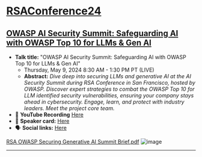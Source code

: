 # [RSAConference24](https://www.rsaconference.com/usa)
## [OWASP AI Security Summit: Safeguarding AI with OWASP Top 10 for LLMs & Gen AI](https://learn.apisecuniversity.com/ref/0qXX59ejzjXEB4oH)

- **Talk title:** "OWASP AI Security Summit: Safeguarding AI with OWASP Top 10 for LLMs & Gen AI"
  - Thursday, May 9, 2024 8:30 AM - 1:30 PM PT (LIVE)
  - **Abstract:** _Dive deep into securing LLMs and generative AI at the AI Security Summit during RSA Conference in San Francisco, hosted by OWASP. Discover expert strategies to combat the OWASP Top 10 for LLM identified security vulnerabilities, ensuring your company stays ahead in cybersecurity. Engage, learn, and protect with industry leaders. Meet the project core team._
- 🍿 **YouTube Recording** [Here](https://youtu.be/QV6DzoEMSMQ)
- 📣 **Speaker card:** [Here](https://docsend.com/view/emkvn4j4mcvkm3af)
- 🗣️ **Social links:** [Here](https://www.linkedin.com/posts/owasp_meet-owasp-top-10-for-llm-apps-at-rsa-conference-activity-7184211101595705344-Cwei?utm_source=share&utm_medium=member_desktop)

[RSA OWASP Securing Generative AI Summit Brief.pdf](https://github.com/GangGreenTemperTatum/speaking/files/15182623/RSA.OWASP.Securing.Generative.AI.Summit.Brief.pdf)
![image](https://github.com/GangGreenTemperTatum/speaking/assets/104169244/4d759543-6086-47f2-81d6-cad6c41c3280)



------------------------------
